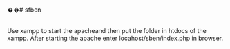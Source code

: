 ��#   s f b e n 

<br>
Use xampp to start the apache and then put the folder in htdocs of the xampp.
After starting the apache enter locahost/sben/index.php in browser.
 
